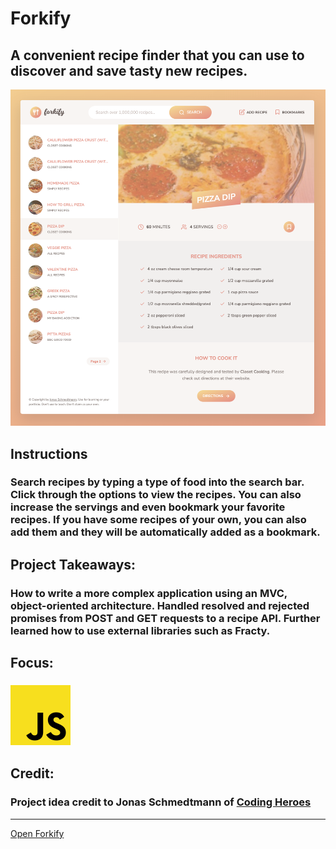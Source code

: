 # Forkify
## A convenient recipe finder that you can use to discover and save tasty new recipes.
![Forkify Preview](../../src/img/projects/previews/forkify.png)
## Instructions
### Search recipes by typing a type of food into the search bar. Click through the options to view the recipes. You can also increase the servings and even bookmark your favorite recipes. If you have some recipes of your own, you can also add them and they will be automatically added as a bookmark.
## Project Takeaways:
### How to write a more complex application using an MVC, object-oriented architecture. Handled resolved and rejected promises from POST and GET requests to a recipe API. Further learned how to use external libraries such as Fracty.
## Focus:
### ![JavaScript Icon](../../src/img/misc/js.png)
## Credit:
### Project idea credit to Jonas Schmedtmann of [Coding Heroes](https://codingheroes.io/)

***
[Open Forkify](https://www.willswebsitesdesign/projects/forkify.html)